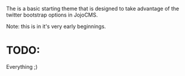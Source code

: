 The is a basic starting theme that is designed to take advantage of the twitter bootstrap options in JojoCMS.

Note: this is in it's very early beginnings.

TODO:
=====

Everything ;)

